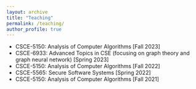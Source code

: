 ```yaml
---
layout: archive
title: "Teaching"
permalink: /teaching/
author_profile: true
---
```

* CSCE-5150: Analysis of Computer Algorithms [Fall 2023]
* CSCE-6933: Advanced Topics in CSE (focusing on graph theory and graph neural network) [Spring 2023]
* CSCE-5150: Analysis of Computer Algorithms [Fall 2022]
* CSCE-5565: Secure Software Systems [Spring 2022]
* CSCE-5150: Analysis of Computer Algorithms [Fall 2021]
